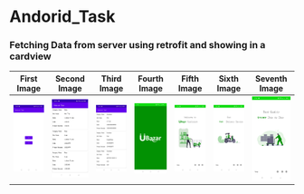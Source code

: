 # Andorid_Task
### Fetching Data from server using retrofit and showing in a cardview

|First Image|Second Image|Third Image|Fourth Image|Fifth Image|Sixth Image|Seventh Image|
|:-:|:-:|:-:|:-:|:-:|:-:|:-:|
![First Image](https://github.com/Istiaq66/Andorid_Task/blob/master/app3.jpg ) | ![Second Image](https://github.com/Istiaq66/Andorid_Task/blob/master/app1.jpg ) | ![Third Image](https://github.com/Istiaq66/Andorid_Task/blob/master/app2.jpg ) | ![Fourth Image](https://github.com/Istiaq66/Andorid_Task/blob/master/app4.jpg ) | ![Fifth Image](https://github.com/Istiaq66/Andorid_Task/blob/master/app5.jpg ) | ![Sixth Image](https://github.com/Istiaq66/Andorid_Task/blob/master/app6.jpg ) | ![Seventh Image](https://github.com/Istiaq66/Andorid_Task/blob/master/app7.jpg )

